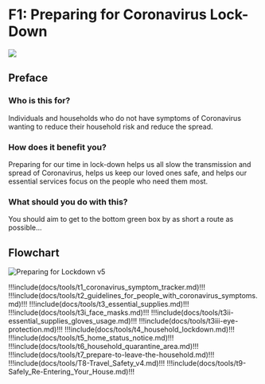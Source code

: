 # F1: Preparing for Coronavirus Lock-Down

<a href="/Coronavirus_Toolkit_F1_Tools_1-9.zip" target="_blank">
    <img class="downloadtools" src="/download-tools.png" />
</a>

## Preface

### Who is this for?

Individuals and households who do not have symptoms of Coronavirus wanting to reduce their household risk and reduce the spread.

### How does it benefit you?

Preparing for our time in lock-down helps us all slow the transmission and spread of Coronavirus, helps us keep our loved ones safe, and helps our essential services focus on the people who need them most.

### What should you do with this?

You should aim to get to the bottom green box by as short a route as possible...

## Flowchart

![Preparing for Lockdown v5](F1-Preparing_for_Lockdown_v5.jpg)

!!!include(docs/tools/t1_coronavirus_symptom_tracker.md)!!!
!!!include(docs/tools/t2_guidelines_for_people_with_coronavirus_symptoms.md)!!!
!!!include(docs/tools/t3_essential_supplies.md)!!!
!!!include(docs/tools/t3i_face_masks.md)!!!
!!!include(docs/tools/t3ii-essential_supplies_gloves_usage.md)!!!
!!!include(docs/tools/t3iii-eye-protection.md)!!!
!!!include(docs/tools/t4_household_lockdown.md)!!!
!!!include(docs/tools/t5_home_status_notice.md)!!!
!!!include(docs/tools/t6_household_quarantine_area.md)!!!
!!!include(docs/tools/t7_prepare-to-leave-the-household.md)!!!
!!!include(docs/tools/T8-Travel_Safety_v4.md)!!!
!!!include(docs/tools/t9-Safely_Re-Entering_Your_House.md)!!!
